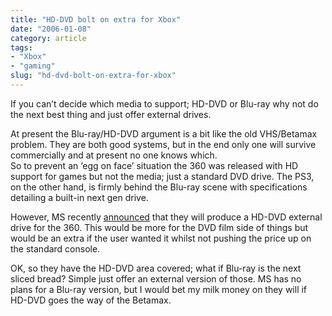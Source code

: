 ```yaml
---
title: "HD-DVD bolt on extra for Xbox"
date: "2006-01-08"
category: article
tags:
- "Xbox"
- "gaming"
slug: "hd-dvd-bolt-on-extra-for-xbox"
---
```


If you can’t decide which media to support; HD-DVD or Blu-ray why not do the next best thing and just offer external drives.  

At present the Blu-ray/HD-DVD argument is a bit like the old VHS/Betamax problem. They are both good systems, but in the end only one will survive commercially and at present no one knows which.  
So to prevent an ‘egg on face’ situation the 360 was released with HD support for games but not the media; just a standard DVD drive. The PS3, on the other hand, is firmly behind the Blu-ray scene with specifications detailing a built-in next gen drive.  

However, MS recently [announced](https://www.gamespot.com/news/6141859.html) that they will produce a HD-DVD external drive for the 360. This would be more for the DVD film side of things but would be an extra if the user wanted it whilst not pushing the price up on the standard console.  

OK, so they have the HD-DVD area covered; what if Blu-ray is the next sliced bread? Simple just offer an external version of those. MS has no plans for a Blu-ray version, but I would bet my milk money on they will if HD-DVD goes the way of the Betamax.

